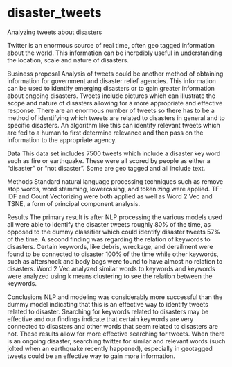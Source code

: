 # disaster_tweets
Analyzing tweets about disasters

Twitter is an enormous source of real time, often geo tagged information about the world. This information can be incredibly useful in understanding the location, scale and nature of disasters. 

Business proposal
Analysis of tweets could be another method of obtaining information for government and disaster relief agencies. This information can be used to identify emerging disasters or to gain greater information about ongoing disasters. Tweets include pictures which can illustrate the scope and nature of disasters allowing for a more appropriate and effective response.
There are an enormous number of tweets so there has to be a method of identifying which tweets are related to disasters in general and to specific disasters. An algorithm like this can identify relevant tweets which are fed to a human to first determine relevance and then pass on the information to the appropriate agency.

Data
This data set includes 7500 tweets which include a disaster key word such as fire or earthquake. These were all scored by people as either a “disaster” or “not disaster”. Some are geo tagged and all include text.

Methods 
Standard natural language processing techniques such as remove stop words, word stemming, lowercasing, and tokenizing were applied. TF-IDF and Count Vectorizing were both applied as well as Word 2 Vec and TSNE, a form of principal component analysis. 

Results
The primary result is after NLP processing the various models used all were able to identify the disaster tweets roughly 80% of the time, as opposed to the dummy classifier which could identify disaster tweets 57% of the time. 
A second finding was regarding the relation of keywords to disasters. Certain keywords, like debris, wreckage, and derailment were found to be connected to disaster 100% of the time while other keywords, such as aftershock and body bags were found to have almost no relation to disasters.
Word 2 Vec analyzed similar words to keywords and keywords were analyzed using k means clustering to see the relation between the keywords. 

Conclusions
NLP and modeling was considerably more successful than the dummy model indicating that this is an effective way to identify tweets related to disaster.
Searching for keywords related to disasters may be effective and our findings indicate that certain keywords are very connected to disasters and other words that seem related to disasters are not. These results allow for more effective searching for tweets.
When there is an ongoing disaster, searching twitter for similar and relevant words (such jolted when an earthquake recently happened), especially in geotagged tweets could be an effective way to gain more information. 
